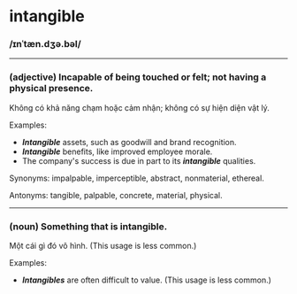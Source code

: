 # intangible

### /ɪnˈtæn.dʒə.bəl/

---

### (adjective) Incapable of being touched or felt; not having a physical presence.

Không có khả năng chạm hoặc cảm nhận; không có sự hiện diện vật lý.

Examples:
- ***Intangible*** assets, such as goodwill and brand recognition.
- ***Intangible*** benefits, like improved employee morale.
- The company's success is due in part to its ***intangible*** qualities.

Synonyms: impalpable, imperceptible, abstract, nonmaterial, ethereal.

Antonyms: tangible, palpable, concrete, material, physical.

---

### (noun) Something that is intangible.

Một cái gì đó vô hình. (This usage is less common.)

Examples:
-  ***Intangibles*** are often difficult to value. (This usage is less common.)